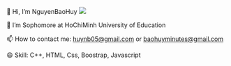 👋 Hi, I’m NguyenBaoHuy  ![](https://user-images.githubusercontent.com/18350557/176309783-0785949b-9127-417c-8b55-ab5a4333674e.gif)

👀 I’m Sophomore at HoChiMinh University of Education

📫 How to contact me: huynb05@gmail.com or baohuyminutes@gmail.com

😄 Skill: C++, HTML, Css, Boostrap, Javascript

